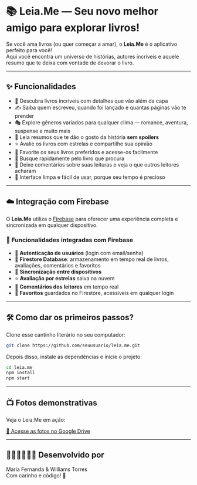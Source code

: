 # 📚 Leia.Me — Seu novo melhor amigo para explorar livros!

Se você ama livros (ou quer começar a amar), o **Leia.Me** é o aplicativo perfeito para você!  
Aqui você encontra um universo de histórias, autores incríveis e aquele resumo que te deixa com vontade de devorar o livro.  

---

## ✨ Funcionalidades

- 📖 Descubra livros incríveis com detalhes que vão além da capa  
- ✍️ Saiba quem escreveu, quando foi lançado e quantas páginas vão te prender  
- 🎭 Explore gêneros variados para qualquer clima — romance, aventura, suspense e muito mais  
- 🧠 Leia resumos que te dão o gosto da história **sem spoilers**  
- ⭐ Avalie os livros com estrelas e compartilhe sua opinião  
- 💖 Favorite os seus livros preferidos e acesse-os facilmente  
- 🔎 Busque rapidamente pelo livro que procura  
- 💬 Deixe comentários sobre suas leituras e veja o que outros leitores acharam  
- 💎 Interface limpa e fácil de usar, porque seu tempo é precioso  

---

## ☁️ Integração com Firebase

O **Leia.Me** utiliza o [Firebase](https://livroapp.web.app/) para oferecer uma experiência completa e sincronizada em qualquer dispositivo.  

### 🔑 Funcionalidades integradas com Firebase

- 👤 **Autenticação de usuários** (login com email/senha)  
- 💾 **Firestore Database**: armazenamento em tempo real de livros, avaliações, comentários e favoritos  
- 🔄 **Sincronização entre dispositivos**  
- ⭐ **Avaliação por estrelas** salva na nuvem  
- 💬 **Comentários dos leitores** em tempo real  
- 💖 **Favoritos** guardados no Firestore, acessíveis em qualquer login  

---

## 🛠️ Como dar os primeiros passos?

Clone esse cantinho literário no seu computador:

``` bash
git clone https://github.com/seuusuario/leia.me.git
```

Depois disso, instale as dependências e inicie o projeto:

``` bash
cd leia.me
npm install
npm start
```

------------------------------------------------------------------------

## 📺 Fotos demonstrativas

Veja o Leia.Me em ação:

[📁 Acesse as fotos no Google
Drive](https://drive.google.com/drive/folders/1cj_V0h_lIKiPhAm56kbIfl5nXSyl24MN?usp=sharing)

------------------------------------------------------------------------

## 👩🏼‍💻👨🏼‍💻 Desenvolvido por

Maria Fernanda & Williams Torres\
Com carinho e código! 💛
